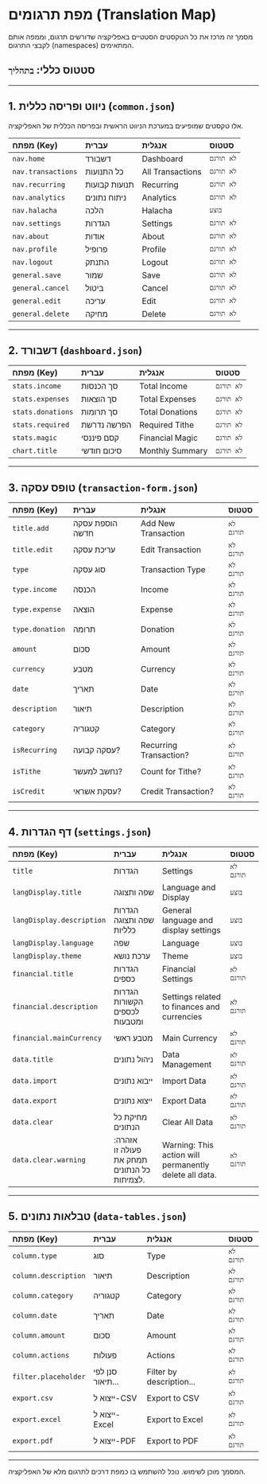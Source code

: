 # מפת תרגומים (Translation Map)

מסמך זה מרכז את כל הטקסטים הסטטיים באפליקציה שדורשים תרגום, וממפה אותם לקבצי התרגום (namespaces) המתאימים.

## סטטוס כללי: `בתהליך`

---

## 1. ניווט ופריסה כללית (`common.json`)

אלו טקסטים שמופיעים במערכת הניווט הראשית ובפריסה הכללית של האפליקציה.

| מפתח (Key)         | עברית         | אנגלית           | סטטוס      |
| :----------------- | :------------ | :--------------- | :--------- |
| `nav.home`         | דשבורד        | Dashboard        | `לא תורגם` |
| `nav.transactions` | כל התנועות    | All Transactions | `לא תורגם` |
| `nav.recurring`    | תנועות קבועות | Recurring        | `לא תורגם` |
| `nav.analytics`    | ניתוח נתונים  | Analytics        | `לא תורגם` |
| `nav.halacha`      | הלכה          | Halacha          | `בוצע`     |
| `nav.settings`     | הגדרות        | Settings         | `לא תורגם` |
| `nav.about`        | אודות         | About            | `לא תורגם` |
| `nav.profile`      | פרופיל        | Profile          | `לא תורגם` |
| `nav.logout`       | התנתק         | Logout           | `לא תורגם` |
| `general.save`     | שמור          | Save             | `לא תורגם` |
| `general.cancel`   | ביטול         | Cancel           | `לא תורגם` |
| `general.edit`     | עריכה         | Edit             | `לא תורגם` |
| `general.delete`   | מחיקה         | Delete           | `לא תורגם` |

---

## 2. דשבורד (`dashboard.json`)

| מפתח (Key)        | עברית       | אנגלית          | סטטוס      |
| :---------------- | :---------- | :-------------- | :--------- |
| `stats.income`    | סך הכנסות   | Total Income    | `לא תורגם` |
| `stats.expenses`  | סך הוצאות   | Total Expenses  | `לא תורגם` |
| `stats.donations` | סך תרומות   | Total Donations | `לא תורגם` |
| `stats.required`  | הפרשה נדרשת | Required Tithe  | `לא תורגם` |
| `stats.magic`     | קסם פיננסי  | Financial Magic | `לא תורגם` |
| `chart.title`     | סיכום חודשי | Monthly Summary | `לא תורגם` |

---

## 3. טופס עסקה (`transaction-form.json`)

| מפתח (Key)      | עברית           | אנגלית                 | סטטוס      |
| :-------------- | :-------------- | :--------------------- | :--------- |
| `title.add`     | הוספת עסקה חדשה | Add New Transaction    | `לא תורגם` |
| `title.edit`    | עריכת עסקה      | Edit Transaction       | `לא תורגם` |
| `type`          | סוג עסקה        | Transaction Type       | `לא תורגם` |
| `type.income`   | הכנסה           | Income                 | `לא תורגם` |
| `type.expense`  | הוצאה           | Expense                | `לא תורגם` |
| `type.donation` | תרומה           | Donation               | `לא תורגם` |
| `amount`        | סכום            | Amount                 | `לא תורגם` |
| `currency`      | מטבע            | Currency               | `לא תורגם` |
| `date`          | תאריך           | Date                   | `לא תורגם` |
| `description`   | תיאור           | Description            | `לא תורגם` |
| `category`      | קטגוריה         | Category               | `לא תורגם` |
| `isRecurring`   | עסקה קבועה?     | Recurring Transaction? | `לא תורגם` |
| `isTithe`       | נחשב למעשר?     | Count for Tithe?       | `לא תורגם` |
| `isCredit`      | עסקת אשראי?     | Credit Transaction?    | `לא תורגם` |

---

## 4. דף הגדרות (`settings.json`)

| מפתח (Key)                | עברית                                       | אנגלית                                                 | סטטוס      |
| :------------------------ | :------------------------------------------ | :----------------------------------------------------- | :--------- |
| `title`                   | הגדרות                                      | Settings                                               | `לא תורגם` |
| `langDisplay.title`       | שפה ותצוגה                                  | Language and Display                                   | `בוצע`     |
| `langDisplay.description` | הגדרות שפה ותצוגה כלליות                    | General language and display settings                  | `בוצע`     |
| `langDisplay.language`    | שפה                                         | Language                                               | `בוצע`     |
| `langDisplay.theme`       | ערכת נושא                                   | Theme                                                  | `בוצע`     |
| `financial.title`         | הגדרות כספים                                | Financial Settings                                     | `לא תורגם` |
| `financial.description`   | הגדרות הקשורות לכספים ומטבעות               | Settings related to finances and currencies            | `לא תורגם` |
| `financial.mainCurrency`  | מטבע ראשי                                   | Main Currency                                          | `לא תורגם` |
| `data.title`              | ניהול נתונים                                | Data Management                                        | `לא תורגם` |
| `data.import`             | ייבוא נתונים                                | Import Data                                            | `לא תורגם` |
| `data.export`             | ייצוא נתונים                                | Export Data                                            | `לא תורגם` |
| `data.clear`              | מחיקת כל הנתונים                            | Clear All Data                                         | `לא תורגם` |
| `data.clear.warning`      | אזהרה: פעולה זו תמחק את כל הנתונים לצמיתות. | Warning: This action will permanently delete all data. | `לא תורגם` |

---

## 5. טבלאות נתונים (`data-tables.json`)

| מפתח (Key)           | עברית            | אנגלית                   | סטטוס      |
| :------------------- | :--------------- | :----------------------- | :--------- |
| `column.type`        | סוג              | Type                     | `לא תורגם` |
| `column.description` | תיאור            | Description              | `לא תורגם` |
| `column.category`    | קטגוריה          | Category                 | `לא תורגם` |
| `column.date`        | תאריך            | Date                     | `לא תורגם` |
| `column.amount`      | סכום             | Amount                   | `לא תורגם` |
| `column.actions`     | פעולות           | Actions                  | `לא תורגם` |
| `filter.placeholder` | סנן לפי תיאור... | Filter by description... | `לא תורגם` |
| `export.csv`         | ייצוא ל-CSV      | Export to CSV            | `לא תורגם` |
| `export.excel`       | ייצוא ל-Excel    | Export to Excel          | `לא תורגם` |
| `export.pdf`         | ייצוא ל-PDF      | Export to PDF            | `לא תורגם` |

---

המסמך מוכן לשימוש. נוכל להשתמש בו כמפת דרכים לתרגום מלא של האפליקציה.
